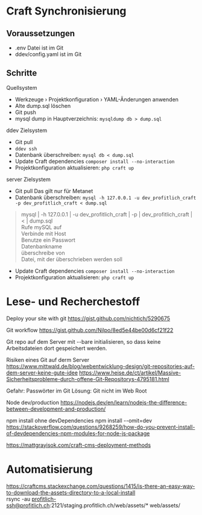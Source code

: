 # Craft Synchronisierung

## Voraussetzungen
- .env Datei ist im Git
- ddev/config.yaml ist im Git

## Schritte
Quellsystem
- Werkzeuge › Projektkonfiguration › YAML-Änderungen anwenden
- Alte dump.sql löschen
- Git push
- mysql dump in Hauptverzeichnis: `mysqldump db > dump.sql`

ddev Zielsystem 
- Git pull
- `ddev ssh`
- Datenbank überschreiben: `mysql db < dump.sql`
- Update Craft dependencies `composer install --no-interaction`
- Projektkonfiguration aktualisieren: `php craft up`

server Zielsystem 
- Git pull 
Das gilt nur für Metanet
- Datenbank überschreiben: `mysql -h 127.0.0.1 -u dev_profitlich_craft -p dev_profitlich_craft < dump.sql`
> mysql | -h 127.0.0.1 | -u dev_profitlich_craft | -p | dev_profitlich_craft | < | dump.sql  
> Rufe mySQL auf  
> Verbinde mit Host  
> Benutze ein Passwort  
> Datenbankname  
> überschreibe von  
> Datei, mit der überschrieben werden soll
- Update Craft dependencies `composer install --no-interaction`
- Projektkonfiguration aktualisieren: `php craft up`




# Lese- und Recherchestoff

Deploy your site with git
https://gist.github.com/nichtich/5290675

Git workflow
https://gist.github.com/Nilpo/8ed5e44be00d6cf21f22

Git repo auf dem Server mit --bare initialisieren, so dass keine Arbeitsdateien dort gespeichert werden.

Risiken eines Git auf derm Server
https://www.mittwald.de/blog/webentwicklung-design/git-repositories-auf-dem-server-keine-gute-idee
https://www.heise.de/ct/artikel/Massive-Sicherheitsprobleme-durch-offene-Git-Repositorys-4795181.html

Gefahr: Passwörter im Git
Lösung: Git nicht im Web Root

Node dev/production
https://nodejs.dev/en/learn/nodejs-the-difference-between-development-and-production/

npm install ohne devDependencies
npm install --omit=dev
https://stackoverflow.com/questions/9268259/how-do-you-prevent-install-of-devdependencies-npm-modules-for-node-js-package

https://mattgrayisok.com/craft-cms-deployment-methods


# Automatisierung

https://craftcms.stackexchange.com/questions/1415/is-there-an-easy-way-to-download-the-assets-directory-to-a-local-install  
rsync -au profitlich-ssh@profitlich.ch:2121/staging.profitlich.ch/web/assets/* web/assets/